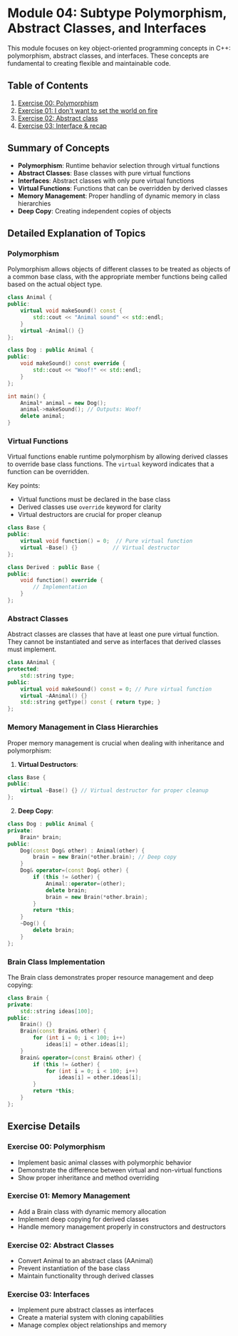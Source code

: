 
# Module 04: Subtype Polymorphism, Abstract Classes, and Interfaces

This module focuses on key object-oriented programming concepts in C++: polymorphism, abstract classes, and interfaces. These concepts are fundamental to creating flexible and maintainable code.

## Table of Contents

1. [Exercise 00: Polymorphism](#exercise-00-polymorphism)
2. [Exercise 01: I don't want to set the world on fire](#exercise-01-i-dont-want-to-set-the-world-on-fire)
3. [Exercise 02: Abstract class](#exercise-02-abstract-class)
4. [Exercise 03: Interface & recap](#exercise-03-interface--recap)

## Summary of Concepts

- **Polymorphism**: Runtime behavior selection through virtual functions
- **Abstract Classes**: Base classes with pure virtual functions
- **Interfaces**: Abstract classes with only pure virtual functions
- **Virtual Functions**: Functions that can be overridden by derived classes
- **Memory Management**: Proper handling of dynamic memory in class hierarchies
- **Deep Copy**: Creating independent copies of objects

## Detailed Explanation of Topics

### Polymorphism

Polymorphism allows objects of different classes to be treated as objects of a common base class, with the appropriate member functions being called based on the actual object type.

```cpp
class Animal {
public:
    virtual void makeSound() const {
        std::cout << "Animal sound" << std::endl;
    }
    virtual ~Animal() {}
};

class Dog : public Animal {
public:
    void makeSound() const override {
        std::cout << "Woof!" << std::endl;
    }
};

int main() {
    Animal* animal = new Dog();
    animal->makeSound(); // Outputs: Woof!
    delete animal;
}
```

### Virtual Functions

Virtual functions enable runtime polymorphism by allowing derived classes to override base class functions. The `virtual` keyword indicates that a function can be overridden.

Key points:
- Virtual functions must be declared in the base class
- Derived classes use `override` keyword for clarity
- Virtual destructors are crucial for proper cleanup

```cpp
class Base {
public:
    virtual void function() = 0;  // Pure virtual function
    virtual ~Base() {}           // Virtual destructor
};

class Derived : public Base {
public:
    void function() override {
        // Implementation
    }
};
```

### Abstract Classes

Abstract classes are classes that have at least one pure virtual function. They cannot be instantiated and serve as interfaces that derived classes must implement.

```cpp
class AAnimal {
protected:
    std::string type;
public:
    virtual void makeSound() const = 0; // Pure virtual function
    virtual ~AAnimal() {}
    std::string getType() const { return type; }
};
```

### Memory Management in Class Hierarchies

Proper memory management is crucial when dealing with inheritance and polymorphism:

1. **Virtual Destructors**:
```cpp
class Base {
public:
    virtual ~Base() {} // Virtual destructor for proper cleanup
};
```

2. **Deep Copy**:
```cpp
class Dog : public Animal {
private:
    Brain* brain;
public:
    Dog(const Dog& other) : Animal(other) {
        brain = new Brain(*other.brain); // Deep copy
    }
    Dog& operator=(const Dog& other) {
        if (this != &other) {
            Animal::operator=(other);
            delete brain;
            brain = new Brain(*other.brain);
        }
        return *this;
    }
    ~Dog() {
        delete brain;
    }
};
```

### Brain Class Implementation

The Brain class demonstrates proper resource management and deep copying:

```cpp
class Brain {
private:
    std::string ideas[100];
public:
    Brain() {}
    Brain(const Brain& other) {
        for (int i = 0; i < 100; i++)
            ideas[i] = other.ideas[i];
    }
    Brain& operator=(const Brain& other) {
        if (this != &other) {
            for (int i = 0; i < 100; i++)
                ideas[i] = other.ideas[i];
        }
        return *this;
    }
};
```

## Exercise Details

### Exercise 00: Polymorphism
- Implement basic animal classes with polymorphic behavior
- Demonstrate the difference between virtual and non-virtual functions
- Show proper inheritance and method overriding

### Exercise 01: Memory Management
- Add a Brain class with dynamic memory allocation
- Implement deep copying for derived classes
- Handle memory management properly in constructors and destructors

### Exercise 02: Abstract Classes
- Convert Animal to an abstract class (AAnimal)
- Prevent instantiation of the base class
- Maintain functionality through derived classes

### Exercise 03: Interfaces
- Implement pure abstract classes as interfaces
- Create a material system with cloning capabilities
- Manage complex object relationships and memory
